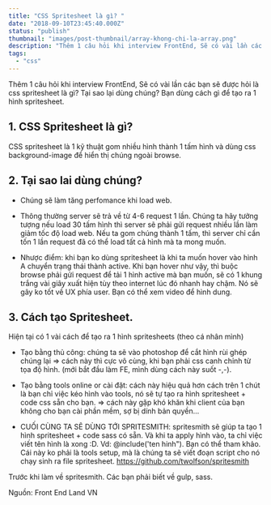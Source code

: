 ```yaml
---
title: "CSS Spritesheet là gì? "
date: "2018-09-10T23:45:40.000Z"
status: "publish"
thumbnail: "images/post-thumbnail/array-khong-chi-la-array.png"
description: "Thêm 1 câu hỏi khi interview FrontEnd, Sẽ có vài lần các bạn sẽ được hỏi là css spritesheet là gì? Tại sao lại dùng chúng? Bạn dùng cách gì để tạo ra 1 hình spritesheet."
tags:
  - "css"
---
```


Thêm 1 câu hỏi khi interview FrontEnd, Sẽ có vài lần các bạn sẽ được hỏi là css spritesheet là gì? Tại sao lại dùng chúng? Bạn dùng cách gì để tạo ra 1 hình spritesheet.

## 1. CSS Spritesheet là gì?

CSS spritesheet là 1 kỹ thuật gom nhiều hình thành 1 tấm hình và dùng css background-image để hiển thị chúng ngoài browse.

## 2. Tại sao lai dùng chúng?

- Chúng sẽ làm tăng perfomance khi load web.

- Thông thường server sẽ trả về từ 4-6 request 1 lần. Chúng ta hãy tưởng tượng nếu load 30 tấm hình thì server sẽ phải gửi request nhiều lần làm giảm tốc độ load web. Nếu ta gom chúng thành 1 tấm, thì server chỉ cần tốn 1 lần request đã có thể load tất cả hình mà ta mong muốn.

- Nhược điểm: khi bạn ko dùng spritesheet là khi ta muốn hover vào hình A chuyển trạng thái thành active. Khi bạn hover như vậy, thì buộc browse phải gửi request để tải 1 hình active mà bạn muốn, sẽ có 1 khung trắng vài giây xuất hiện tùy theo internet lúc đó nhanh hay chậm. Nó sẽ gây ko tốt về UX phía user. Bạn có thể xem video để hình dung.

## 3. Cách tạo Spritesheet.

Hiện tại có 1 vài cách để tạo ra 1 hình spritesheets (theo cá nhân mình)

- Tạo bằng thủ công: chúng ta sẽ vào photoshop để cắt hình rùi ghép chúng lại
  => cách này thì cực vô cùng, khi bạn phải css canh chỉnh từ tọa độ hình. (mới bắt đầu làm FE, mình dùng cách này suốt -,-).

- Tạo bằng tools online or cài đặt: cách này hiệu quả hơn cách trên 1 chút là bạn chỉ việc kéo hình vào tools, nó sẽ tự tạo ra hình spritesheet + code css sẵn cho bạn.
  => cách này gặp khó khăn khi client của bạn không cho bạn cài phần mềm, sợ bị dính bản quyền...

- CUỐI CÙNG TA SẼ DÙNG TỚI SPRITESMITH: spritesmith sẽ giúp ta tạo 1 hình spritesheet + code sass có sẵn. Và khi ta apply hình vào, ta chỉ việc viết tên hình là xong :D. Vd: @include('ten hinh"). Bạn có thể tham khảo. Cái này ko phải là tools setup, mà là chúng ta sẽ viết đoạn script cho nó chạy sinh ra file spritesheet.
  https://github.com/twolfson/spritesmith

Trước khi làm về spritesmith. Các bạn phải biết về gulp, sass.

Nguồn: Front End Land VN
